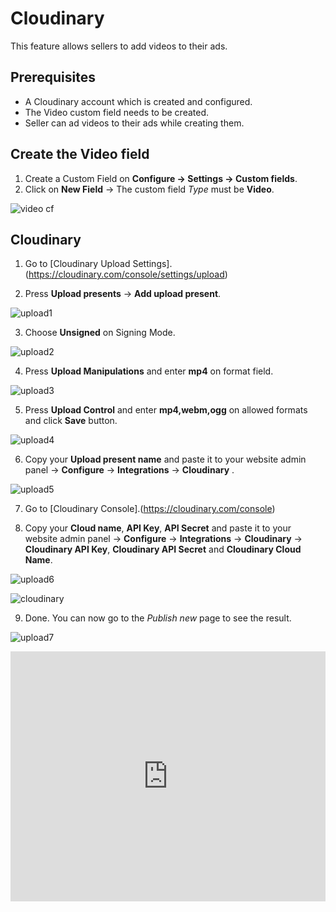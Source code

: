 # Cloudinary

This feature allows sellers to add videos to their ads.

## Prerequisites

-   A Cloudinary account which is created and configured.
-   The Video custom field needs to be created.
-   Seller can ad videos to their ads while creating them.

## Create the Video field

1.  Create a Custom Field on  **Configure -> Settings -> Custom fields**.
2.  Click on **New Field** ->  The custom field  _Type_  must be  **Video**.

![video cf](https://raw.githubusercontent.com/yclas/guides/master/images/video%20cf.png)

## Cloudinary

1. Go to  [Cloudinary Upload Settings].(https://cloudinary.com/console/settings/upload)

2. Press  **Upload presents**  ->  **Add upload present**.

![upload1](https://raw.githubusercontent.com/yclas/guides/master/images/upload1.png)

3. Choose  **Unsigned**  on Signing Mode.

![upload2](https://raw.githubusercontent.com/yclas/guides/master/images/upload2.png)

4. Press  **Upload Manipulations**  and enter  **mp4**  on format field.

![upload3](https://raw.githubusercontent.com/yclas/guides/master/images/upload3.png)

5. Press  **Upload Control**  and enter  **mp4,webm,ogg**  on allowed formats and click  **Save**  button.

![upload4](https://raw.githubusercontent.com/yclas/guides/master/images/upload4.png)

6. Copy your  **Upload present name**  and paste it to your website admin panel ->  **Configure**  ->  **Integrations**  ->  **Cloudinary** .

![upload5](https://raw.githubusercontent.com/yclas/guides/master/images/upload5.png)

7. Go to  [Cloudinary Console].(https://cloudinary.com/console)

8. Copy your  **Cloud name**,  **API Key**,  **API Secret**  and paste it to your website admin panel ->  **Configure**  ->  **Integrations**  ->  **Cloudinary**  ->  **Cloudinary API Key**,  **Cloudinary API Secret**  and  **Cloudinary Cloud Name**.

![upload6](https://raw.githubusercontent.com/yclas/guides/master/images/upload6.png)

![cloudinary](https://raw.githubusercontent.com/yclas/guides/master/images/cloudinary.png)

9. Done. You can now go to the  _Publish new_  page to see the result.

![upload7](https://raw.githubusercontent.com/yclas/guides/master/images/upload7.png)


<iframe width="100%" height="400px" src="https://www.youtube.com/embed/rtDj9J-ytCQ" title="Yclas video" frameborder="0" allow="accelerometer; autoplay; clipboard-write; encrypted-media; gyroscope; picture-in-picture" allowfullscreen></iframe>
 
